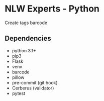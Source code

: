 # NLW Experts - Python
Create tags barcode

## Dependencies

- python 3.1+
- pip3
- Flask
- venv
- barcode
- pillow
- pre-commit (git hook)
- Cerberus (validator)
- pytest


